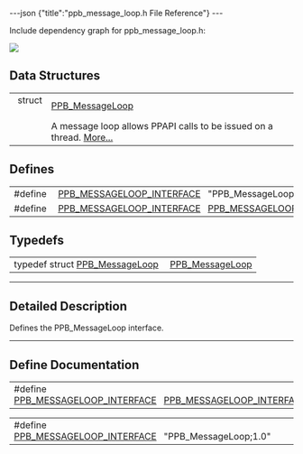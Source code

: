 ---json {"title":"ppb\_message\_loop.h File Reference"} ---

Include dependency graph for ppb\_message\_loop.h:

![](/docs/native-client/pepper_beta/c/ppb__message__loop_8h__incl.png)

Data Structures
---------------

<table><tbody><tr class="odd"><td style="text-align: right;">struct  </td><td><a href="/docs/native-client/pepper_beta/c/struct_p_p_b___message_loop__1__0/" class="el">PPB_MessageLoop</a></td></tr><tr class="even"><td style="text-align: right;"> </td><td>A message loop allows PPAPI calls to be issued on a thread. <a href="/docs/native-client/pepper_beta/c/struct_p_p_b___message_loop__1__0#details">More...</a><br />
</td></tr></tbody></table>

Defines
-------

<table><tbody><tr class="odd"><td style="text-align: right;">#define </td><td><a href="/docs/native-client/pepper_beta/c/ppb__message__loop_8h#a9b1fcf10002ff75d323617f920de4468" class="el">PPB_MESSAGELOOP_INTERFACE</a>   "PPB_MessageLoop;1.0"</td></tr><tr class="even"><td style="text-align: right;">#define </td><td><a href="/docs/native-client/pepper_beta/c/ppb__message__loop_8h#ae810c1f641977db5a6497704d7b0f4b0" class="el">PPB_MESSAGELOOP_INTERFACE</a>   <a href="/docs/native-client/pepper_beta/c/ppb__message__loop_8h#a9b1fcf10002ff75d323617f920de4468" class="el">PPB_MESSAGELOOP_INTERFACE</a></td></tr></tbody></table>

Typedefs
--------

<table><tbody><tr class="odd"><td style="text-align: right;">typedef struct <a href="/docs/native-client/pepper_beta/c/struct_p_p_b___message_loop__1__0/" class="el">PPB_MessageLoop</a> </td><td><a href="/docs/native-client/pepper_beta/c/group___interfaces#gae3eb3482b0fb57fb6a4eb05c07908788" class="el">PPB_MessageLoop</a></td></tr></tbody></table>

------------------------------------------------------------------------

<span id="details" class="anchor" style="margin: 0;"></span>

Detailed Description
--------------------

Defines the PPB\_MessageLoop interface.

------------------------------------------------------------------------

Define Documentation
--------------------

<span id="ae810c1f641977db5a6497704d7b0f4b0" class="anchor" style="margin: 0;"></span>

<table><tbody><tr class="odd"><td>#define <a href="/docs/native-client/pepper_beta/c/ppb__message__loop_8h#ae810c1f641977db5a6497704d7b0f4b0" class="el">PPB_MESSAGELOOP_INTERFACE</a>   <a href="/docs/native-client/pepper_beta/c/ppb__message__loop_8h#a9b1fcf10002ff75d323617f920de4468" class="el">PPB_MESSAGELOOP_INTERFACE</a></td></tr></tbody></table>

<span id="a9b1fcf10002ff75d323617f920de4468" class="anchor" style="margin: 0;"></span>

<table><tbody><tr class="odd"><td>#define <a href="/docs/native-client/pepper_beta/c/ppb__message__loop_8h#a9b1fcf10002ff75d323617f920de4468" class="el">PPB_MESSAGELOOP_INTERFACE</a>   "PPB_MessageLoop;1.0"</td></tr></tbody></table>
